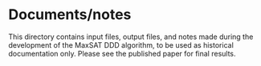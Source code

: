 # Documents/notes

This directory contains input files, output files, and notes made during the
development of the MaxSAT DDD algorithm, to be used as historical documentation
only. Please see the published paper for final results.

